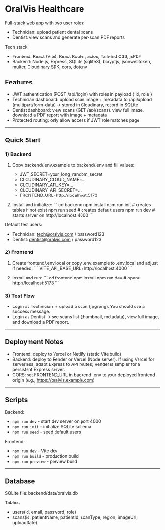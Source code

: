 # OralVis Healthcare

Full-stack web app with two user roles:
- Technician: upload patient dental scans
- Dentist: view scans and generate per-scan PDF reports

Tech stack:
- Frontend: React (Vite), React Router, axios, Tailwind CSS, jsPDF
- Backend: Node.js, Express, SQLite (sqlite3), bcryptjs, jsonwebtoken, multer, Cloudinary SDK, cors, dotenv

## Features

- JWT authentication (POST /api/login) with roles in payload { id, role }
- Technician dashboard: upload scan image + metadata to /api/upload (multipart/form-data) → stored in Cloudinary, record in SQLite
- Dentist dashboard: view scans (GET /api/scans), view full image, download a PDF report with image + metadata
- Protected routing: only allow access if JWT role matches page

---

## Quick Start

### 1) Backend

1. Copy backend/.env.example to backend/.env and fill values:
   - JWT_SECRET=your_long_random_secret
   - CLOUDINARY_CLOUD_NAME=...
   - CLOUDINARY_API_KEY=...
   - CLOUDINARY_API_SECRET=...
   - FRONTEND_URL=http://localhost:5173

2. Install and initialize:
   \`\`\`
   cd backend
   npm install
   npm run init     # creates tables if not exist
   npm run seed     # creates default users
   npm run dev      # starts server on http://localhost:4000
   \`\`\`

Default test users:
- Technician: tech@oralvis.com / password123
- Dentist: dentist@oralvis.com / password123

### 2) Frontend

1. Create frontend/.env.local or copy .env.example to .env.local and adjust if needed:
   \`\`\`
   VITE_API_BASE_URL=http://localhost:4000
   \`\`\`

2. Install and run:
   \`\`\`
   cd frontend
   npm install
   npm run dev      # opens http://localhost:5173
   \`\`\`

### 3) Test Flow

- Login as Technician → upload a scan (jpg/png). You should see a success message.
- Login as Dentist → see scans list (thumbnail, metadata), view full image, and download a PDF report.

---

## Deployment Notes

- Frontend: deploy to Vercel or Netlify (static Vite build)
- Backend: deploy to Render or Vercel (Node server). If using Vercel for serverless, adapt Express to API routes; Render is simpler for a persistent Express server.
- CORS: set FRONTEND_URL in backend .env to your deployed frontend origin (e.g., https://oralvis.example.com)

---

## Scripts

Backend:
- `npm run dev` - start dev server on port 4000
- `npm run init` - initialize SQLite schema
- `npm run seed` - seed default users

Frontend:
- `npm run dev` - Vite dev
- `npm run build` - production build
- `npm run preview` - preview build

---

## Database

SQLite file: backend/data/oralvis.db

Tables:
- users(id, email, password, role)
- scans(id, patientName, patientId, scanType, region, imageUrl, uploadDate)
